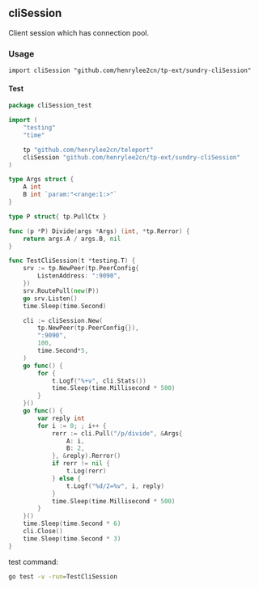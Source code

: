 ## cliSession

Client session which has connection pool.

### Usage

`import cliSession "github.com/henrylee2cn/tp-ext/sundry-cliSession"`

#### Test

```go
package cliSession_test

import (
	"testing"
	"time"

	tp "github.com/henrylee2cn/teleport"
	cliSession "github.com/henrylee2cn/tp-ext/sundry-cliSession"
)

type Args struct {
	A int
	B int `param:"<range:1:>"`
}

type P struct{ tp.PullCtx }

func (p *P) Divide(args *Args) (int, *tp.Rerror) {
	return args.A / args.B, nil
}

func TestCliSession(t *testing.T) {
	srv := tp.NewPeer(tp.PeerConfig{
		ListenAddress: ":9090",
	})
	srv.RoutePull(new(P))
	go srv.Listen()
	time.Sleep(time.Second)

	cli := cliSession.New(
		tp.NewPeer(tp.PeerConfig{}),
		":9090",
		100,
		time.Second*5,
	)
	go func() {
		for {
			t.Logf("%+v", cli.Stats())
			time.Sleep(time.Millisecond * 500)
		}
	}()
	go func() {
		var reply int
		for i := 0; ; i++ {
			rerr := cli.Pull("/p/divide", &Args{
				A: i,
				B: 2,
			}, &reply).Rerror()
			if rerr != nil {
				t.Log(rerr)
			} else {
				t.Logf("%d/2=%v", i, reply)
			}
			time.Sleep(time.Millisecond * 500)
		}
	}()
	time.Sleep(time.Second * 6)
	cli.Close()
	time.Sleep(time.Second * 3)
}
```

test command:

```sh
go test -v -run=TestCliSession
```